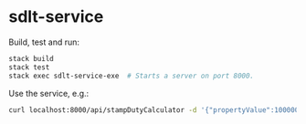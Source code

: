 # sdlt-service

Build, test and run:
```sh
stack build
stack test
stack exec sdlt-service-exe  # Starts a server on port 8000.
```

Use the service, e.g.:
```sh
curl localhost:8000/api/stampDutyCalculator -d '{"propertyValue":1000000.0}'
```
